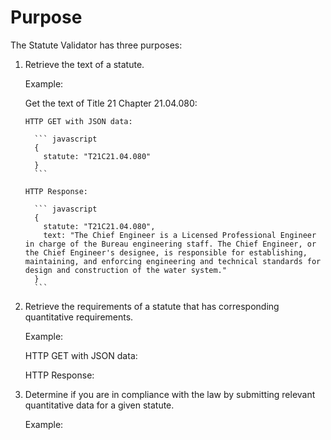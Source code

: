 # Purpose

The Statute Validator has three purposes:

1. Retrieve the text of a statute.

   Example:

     Get the text of Title 21 Chapter 21.04.080:

       HTTP GET with JSON data:

         ``` javascript
         {
           statute: "T21C21.04.080"
         }
         ```

       HTTP Response:

         ``` javascript
         {
           statute: "T21C21.04.080",
           text: "The Chief Engineer is a Licensed Professional Engineer in charge of the Bureau engineering staff. The Chief Engineer, or the Chief Engineer's designee, is responsible for establishing, maintaining, and enforcing engineering and technical standards for design and construction of the water system."
         }
         ```

2. Retrieve the requirements of a statute that has corresponding quantitative requirements.

   Example:

   HTTP GET with JSON data:

   HTTP Response:


3. Determine if you are in compliance with the law by submitting relevant quantitative data 
   for a given statute.

   Example: 